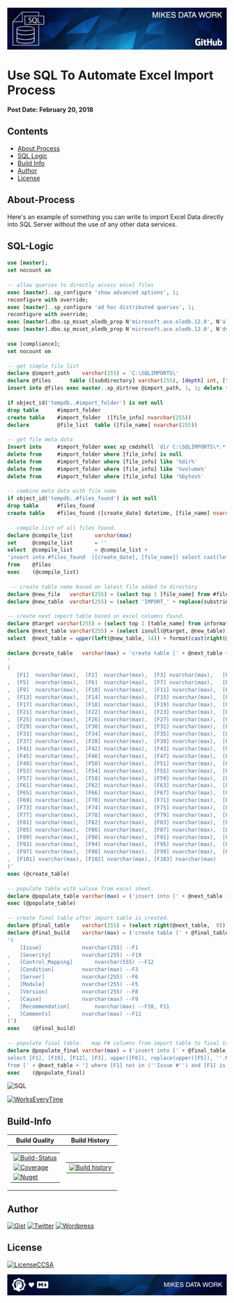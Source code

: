 ![MIKES DATA WORK GIT REPO](https://raw.githubusercontent.com/mikesdatawork/images/master/git_mikes_data_work_banner_01.png "Mikes Data Work")        

# Use SQL To Automate Excel Import Process
**Post Date: February 20, 2018** 

## Contents    
- [About Process](##About-Process)  
- [SQL Logic](#SQL-Logic)  
- [Build Info](#Build-Info)  
- [Author](#Author)  
- [License](#License)       

## About-Process

<p>Here's an example of something you can write to import Excel Data directly into SQL Server without the use of any other data services.</p>    


## SQL-Logic
```SQL
use [master];
set nocount on
 
-- allow queries to directly access excel files
exec [master]..sp_configure 'show advanced options', 1;
reconfigure with override;
exec [master]..sp_configure 'ad hoc distributed queries', 1;
reconfigure with override;
exec [master].dbo.sp_msset_oledb_prop N'microsoft.ace.oledb.12.0', N'allowinprocess', 1;
exec [master].dbo.sp_msset_oledb_prop N'microsoft.ace.oledb.12.0', N'dynamicparameters', 1;
 
use [compliance];
set nocount on
 
-- get simple file list
declare @import_path    varchar(255) = 'C:\SQLIMPORTS\'
declare @files      table ([subdirectory] varchar(255), [depth] int, [file] int)
insert into @files exec master..xp_dirtree @import_path, 1, 1; delete from @files where [file] = 0 
  
if object_id('tempdb..#import_folder') is not null
drop table      #import_folder
create table    #import_folder  ([file_info] nvarchar(255))
declare         @file_list  table ([file_name] nvarchar(255))
  
-- get file meta data
Insert into     #import_folder exec xp_cmdshell 'dir C:\SQLIMPORTS\*.*'
delete from     #import_folder where [file_info] is null 
delete from     #import_folder where [file_info] like '%dir%' 
delete from     #import_folder where [file_info] like '%volume%' 
delete from     #import_folder where [file_info] like '%bytes%'
  
-- combine meta data with file name
if object_id('tempdb..#files_found') is not null
drop table      #files_found
create table    #files_found ([create_date] datetime, [file_name] nvarchar(255))
 
-- compile list of all files found.
declare @compile_list       varchar(max)
set     @compile_list       = ''
select  @compile_list       = @compile_list + 
'insert into #files_found  ([create_date], [file_name]) select cast(left([file_info], 20) as datetime), ''' + [subdirectory] + ''' from #import_folder where [file_info] like ''%' + [subdirectory] + '%'';' + char(10)
from    @files
exec    (@compile_list)
  
 -- create table name based on latest file added to directory
declare @new_file   varchar(255) = (select top 1 [file_name] from #files_found where [file_name] like '%.xlsx' and left([file_name], 8) like 'MSSQL FY%' order by [create_date] desc)
declare @new_table  varchar(255) = (select 'IMPORT_' + replace(substring(@new_file, 7, charindex('Q', @new_file) + 3), ' ', '') + '_00')
 
-- create next import table based on excel columns found.
declare @target varchar(255) = (select top 1 [table_name] from information_schema.tables where [table_name] like 'IMPORT_FY%' order by [table_name] desc)
declare @next_table varchar(255) = (select isnull(@target, @new_table))
select  @next_table = upper(left(@new_table, 14)) + format(cast(right(@next_table, 2) as int) + 1, '00')
 
declare @create_table   varchar(max) = 'create table [' + @next_table + ']' + char(10) + 
'
(
   [F1]  nvarchar(max),  [F2]  nvarchar(max),  [F3] nvarchar(max),   [F4]  nvarchar(max)
,  [F5]  nvarchar(max),  [F6]  nvarchar(max),  [F7] nvarchar(max),   [F8]  nvarchar(max)
,  [F9]  nvarchar(max),  [F10] nvarchar(max),  [F11] nvarchar(max),  [F12] nvarchar(max)
,  [F13] nvarchar(max),  [F14] nvarchar(max),  [F15] nvarchar(max),  [F16] nvarchar(max)
,  [F17] nvarchar(max),  [F18] nvarchar(max),  [F19] nvarchar(max),  [F20] nvarchar(max)
,  [F21] nvarchar(max),  [F22] nvarchar(max),  [F23] nvarchar(max),  [F24] nvarchar(max)
,  [F25] nvarchar(max),  [F26] nvarchar(max),  [F27] nvarchar(max),  [F28] nvarchar(max)
,  [F29] nvarchar(max),  [F30] nvarchar(max),  [F31] nvarchar(max),  [F32] nvarchar(max)
,  [F33] nvarchar(max),  [F34] nvarchar(max),  [F35] nvarchar(max),  [F36] nvarchar(max)
,  [F37] nvarchar(max),  [F38] nvarchar(max),  [F39] nvarchar(max),  [F40] nvarchar(max)
,  [F41] nvarchar(max),  [F42] nvarchar(max),  [F43] nvarchar(max),  [F44] nvarchar(max)
,  [F45] nvarchar(max),  [F46] nvarchar(max),  [F47] nvarchar(max),  [F48] nvarchar(max)
,  [F49] nvarchar(max),  [F50] nvarchar(max),  [F51] nvarchar(max),  [F52] nvarchar(max)
,  [F53] nvarchar(max),  [F54] nvarchar(max),  [F55] nvarchar(max),  [F56] nvarchar(max)
,  [F57] nvarchar(max),  [F58] nvarchar(max),  [F59] nvarchar(max),  [F60] nvarchar(max)
,  [F61] nvarchar(max),  [F62] nvarchar(max),  [F63] nvarchar(max),  [F64] nvarchar(max)
,  [F65] nvarchar(max),  [F66] nvarchar(max),  [F67] nvarchar(max),  [F68] nvarchar(max)
,  [F69] nvarchar(max),  [F70] nvarchar(max),  [F71] nvarchar(max),  [F72] nvarchar(max)
,  [F73] nvarchar(max),  [F74] nvarchar(max),  [F75] nvarchar(max),  [F76] nvarchar(max)
,  [F77] nvarchar(max),  [F78] nvarchar(max),  [F79] nvarchar(max),  [F80] nvarchar(max)
,  [F81] nvarchar(max),  [F82] nvarchar(max),  [F83] nvarchar(max),  [F84] nvarchar(max)
,  [F85] nvarchar(max),  [F86] nvarchar(max),  [F87] nvarchar(max),  [F88] nvarchar(max)
,  [F89] nvarchar(max),  [F90] nvarchar(max),  [F91] nvarchar(max),  [F92] nvarchar(max)
,  [F93] nvarchar(max),  [F94] nvarchar(max),  [F95] nvarchar(max),  [F96] nvarchar(max)
,  [F97] nvarchar(max),  [F98] nvarchar(max),  [F99] nvarchar(max),  [F100] nvarchar(max)
,  [F101] nvarchar(max), [F102] nvarchar(max), [F103] nvarchar(max)
)'
exec (@create_table)
 
-- populate table with valuse from excel sheet.
declare @populate_table varchar(max) = ('insert into [' + @next_table + '] select * from openrowset(''Microsoft.ACE.OLEDB.12.0'', ''Excel 12.0 Xml; HDR=YES ;Database=' + @import_path + @new_file + ''', ''SELECT * FROM [MSSQL$]'')')
exec (@populate_table)
 
-- create final table after import table is created.
declare @final_table    varchar(255) = (select right(@next_table,  9))
declare @final_build    varchar(max) = ('create table [' + @final_table + ']' + char(10) + 
'(
    [Issue]             nvarchar(255) --F1
,   [Severity]          nvarchar(255) --F19
,   [Control_Mapping]       nvarchar(555) --F12
,   [Condition]         nvarchar(max) --F3
,   [Server]            nvarchar(255) --F6
,   [Module]            nvarchar(255) --F5
,   [Version]           nvarchar(255) --F8
,   [Cause]             nvarchar(max) --F9
,   [Recommendation]        nvarchar(max) --F10, F11
,   [Comments]          nvarchar(max) --F11
)')
exec    (@final_build)
 
-- populate final table.   map F# columns from import table to final table and perfrom insert process to final table.
declare @populate_final varchar(max) = ('insert into [' + @final_table + '] 
select [F1], [F19], [F12], [F3], upper([F6]), replace(upper([F5]), ''.MyDomain.com'', ''''), [F8], [F9], ([F10] + ''  '' +  [F11]), [F11]
from [' + @next_table + '] where [F1] not in (''Issue #'') and [F1] is not null order by [F1] asc; update [' + @final_table + '] set [comments] = NULL;')
exec    (@populate_final)
```

![SQL](https://mikesdatawork.files.wordpress.com/2018/02/xls_screen_01.png "SQL")


[![WorksEveryTime](https://forthebadge.com/images/badges/60-percent-of-the-time-works-every-time.svg)](https://shitday.de/)

## Build-Info

| Build Quality | Build History |
|--|--|
|<table><tr><td>[![Build-Status](https://ci.appveyor.com/api/projects/status/pjxh5g91jpbh7t84?svg?style=flat-square)](#)</td></tr><tr><td>[![Coverage](https://coveralls.io/repos/github/tygerbytes/ResourceFitness/badge.svg?style=flat-square)](#)</td></tr><tr><td>[![Nuget](https://img.shields.io/nuget/v/TW.Resfit.Core.svg?style=flat-square)](#)</td></tr></table>|<table><tr><td>[![Build history](https://buildstats.info/appveyor/chart/tygerbytes/resourcefitness)](#)</td></tr></table>|

## Author

[![Gist](https://img.shields.io/badge/Gist-MikesDataWork-<COLOR>.svg)](https://gist.github.com/mikesdatawork)
[![Twitter](https://img.shields.io/badge/Twitter-MikesDataWork-<COLOR>.svg)](https://twitter.com/mikesdatawork)
[![Wordpress](https://img.shields.io/badge/Wordpress-MikesDataWork-<COLOR>.svg)](https://mikesdatawork.wordpress.com/)

    
## License
[![LicenseCCSA](https://img.shields.io/badge/License-CreativeCommonsSA-<COLOR>.svg)](https://creativecommons.org/share-your-work/licensing-types-examples/)

![Mikes Data Work](https://raw.githubusercontent.com/mikesdatawork/images/master/git_mikes_data_work_banner_02.png "Mikes Data Work")

